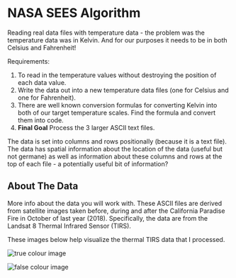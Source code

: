 # NASA SEES Algorithm

Reading real data files with temperature data - the problem was the temperature data was in Kelvin. And for our purposes it needs to be in both Celsius and Fahrenheit!

Requirements:
1. To read in the temperature values without destroying the position of each data value.
2. Write the data out into a new temperature data files (one for Celsius and one for Fahrenheit).
3. There are well known conversion formulas for converting Kelvin into both of our target temperature scales. Find the formula and convert them into code.
4. **Final Goal** Process the 3 larger ASCII text files.

The data is set into columns and rows positionally (because it is a text file). The data has spatial information about the location of the data (useful but not germane) as well as information about these columns and rows at the top of each file - a potentially useful bit of information? 

## About The Data

More info about the data you will work with. These ASCII files are derived from satellite images taken before, during and after the California Paradise Fire in October of last year (2018). Specifically, the data are from the Landsat 8 Thermal Infrared Sensor (TIRS). 

These images below help visualize the thermal TIRS data that I processed. 

![true colour image](https://drive.google.com/uc?export=view&id=1fK3k6fiHRDTgQOylvsFoTcmW2pdSIy2M)

![false colour image](https://drive.google.com/uc?export=view&id=1z_x89GBdqJ1e8oLIXmdiP9ppOaWLMhKz)
